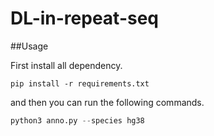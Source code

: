<!--
 * @Author: yangtcai yangtcai@gmail.com
 * @Date: 2022-05-12 22:59:30
 * @LastEditors: yangtcai yangtcai@gmail.com
 * @LastEditTime: 2022-05-16 19:04:50
 * @FilePath: /DL-in-repeat-seq/README.md
 * @Description: 这是默认设置,请设置`customMade`, 打开koroFileHeader查看配置 进行设置: https://github.com/OBKoro1/koro1FileHeader/wiki/%E9%85%8D%E7%BD%AE
-->
# DL-in-repeat-seq 

##Usage

First install all dependency.
```shell
pip install -r requirements.txt
```
and then you can run the following commands.
```python
python3 anno.py --species hg38
```


